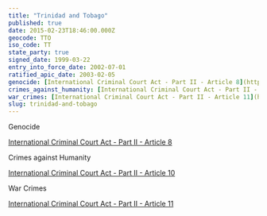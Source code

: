 ```yaml
---
title: "Trinidad and Tobago"
published: true
date: 2015-02-23T18:46:00.000Z
geocode: TTO
iso_code: TT
state_party: true
signed_date: 1999-03-22
entry_into_force_date: 2002-07-01
ratified_apic_date: 2003-02-05
genocide: [International Criminal Court Act - Part II - Article 8](https://iccdb.hrlc.net/data/doc/167/keyword/46/)
crimes_against_humanity: [International Criminal Court Act - Part II - Article 10](https://iccdb.hrlc.net/data/doc/167/keyword/13/)
war_crimes: [International Criminal Court Act - Part II - Article 11](https://iccdb.hrlc.net/data/doc/167/keyword/145/)
slug: trinidad-and-tobago
---
```

Genocide

[International Criminal Court Act - Part II - Article 8](https://iccdb.hrlc.net/data/doc/167/keyword/46/)

Crimes against Humanity

[International Criminal Court Act - Part II - Article 10](https://iccdb.hrlc.net/data/doc/167/keyword/13/)

War Crimes

[International Criminal Court Act - Part II - Article 11](https://iccdb.hrlc.net/data/doc/167/keyword/145/)

